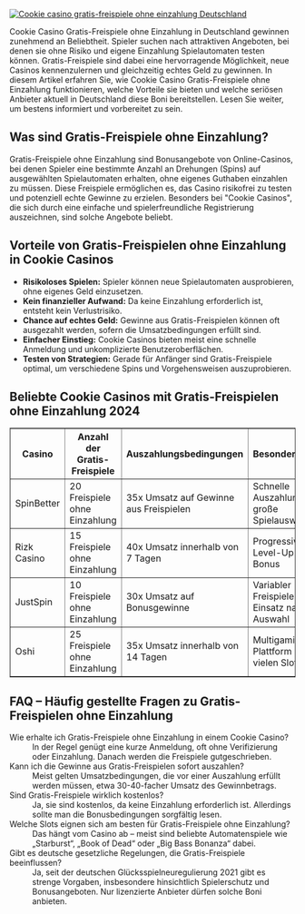 [![Cookie casino gratis-freispiele ohne einzahlung Deutschland](https://123-caf.pages.dev/gitsignup.png)](https://vrmoo.ru/Bt82HjjY)

<div>     <p>Cookie Casino Gratis-Freispiele ohne Einzahlung in Deutschland gewinnen zunehmend an Beliebtheit. Spieler suchen nach attraktiven Angeboten, bei denen sie ohne Risiko und eigene Einzahlung Spielautomaten testen können. Gratis-Freispiele sind dabei eine hervorragende Möglichkeit, neue Casinos kennenzulernen und gleichzeitig echtes Geld zu gewinnen. In diesem Artikel erfahren Sie, wie Cookie Casino Gratis-Freispiele ohne Einzahlung funktionieren, welche Vorteile sie bieten und welche seriösen Anbieter aktuell in Deutschland diese Boni bereitstellen. Lesen Sie weiter, um bestens informiert und vorbereitet zu sein.</p>      <h2>Was sind Gratis-Freispiele ohne Einzahlung?</h2>     <p>Gratis-Freispiele ohne Einzahlung sind Bonusangebote von Online-Casinos, bei denen Spieler eine bestimmte Anzahl an Drehungen (Spins) auf ausgewählten Spielautomaten erhalten, ohne eigenes Guthaben einzahlen zu müssen. Diese Freispiele ermöglichen es, das Casino risikofrei zu testen und potenziell echte Gewinne zu erzielen. Besonders bei "Cookie Casinos", die sich durch eine einfache und spielerfreundliche Registrierung auszeichnen, sind solche Angebote beliebt.</p>      <h2>Vorteile von Gratis-Freispielen ohne Einzahlung in Cookie Casinos</h2>     <ul>       <li><strong>Risikoloses Spielen:</strong> Spieler können neue Spielautomaten ausprobieren, ohne eigenes Geld einzusetzen.</li>       <li><strong>Kein finanzieller Aufwand:</strong> Da keine Einzahlung erforderlich ist, entsteht kein Verlustrisiko.</li>       <li><strong>Chance auf echtes Geld:</strong> Gewinne aus Gratis-Freispielen können oft ausgezahlt werden, sofern die Umsatzbedingungen erfüllt sind.</li>       <li><strong>Einfacher Einstieg:</strong> Cookie Casinos bieten meist eine schnelle Anmeldung und unkomplizierte Benutzeroberflächen.</li>       <li><strong>Testen von Strategien:</strong> Gerade für Anfänger sind Gratis-Freispiele optimal, um verschiedene Spins und Vorgehensweisen auszuprobieren.</li>     </ul>      <h2>Beliebte Cookie Casinos mit Gratis-Freispielen ohne Einzahlung 2024</h2>     <table border="1" cellpadding="6" cellspacing="0" style="border-collapse:collapse; width:100%;">       <thead>         <tr>           <th>Casino</th>           <th>Anzahl der Gratis-Freispiele</th>           <th>Auszahlungsbedingungen</th>           <th>Besonderheiten</th>         </tr>       </thead>       <tbody>         <tr>           <td>SpinBetter</td>           <td>20 Freispiele ohne Einzahlung</td>           <td>35x Umsatz auf Gewinne aus Freispielen</td>           <td>Schnelle Auszahlung, große Spielauswahl</td>         </tr>         <tr>           <td>Rizk Casino</td>           <td>15 Freispiele ohne Einzahlung</td>           <td>40x Umsatz innerhalb von 7 Tagen</td>           <td>Progressiver Level-Up-Bonus</td>         </tr>         <tr>           <td>JustSpin</td>           <td>10 Freispiele ohne Einzahlung</td>           <td>30x Umsatz auf Bonusgewinne</td>           <td>Variabler Freispiele-Einsatz nach Auswahl</td>         </tr>         <tr>           <td>Oshi</td>           <td>25 Freispiele ohne Einzahlung</td>           <td>35x Umsatz innerhalb von 14 Tagen</td>           <td>Multigaming-Plattform mit vielen Slots</td>         </tr>       </tbody>     </table>      <h2>FAQ – Häufig gestellte Fragen zu Gratis-Freispielen ohne Einzahlung</h2>     <dl>       <dt>Wie erhalte ich Gratis-Freispiele ohne Einzahlung in einem Cookie Casino?</dt>       <dd>In der Regel genügt eine kurze Anmeldung, oft ohne Verifizierung oder Einzahlung. Danach werden die Freispiele gutgeschrieben.</dd>        <dt>Kann ich die Gewinne aus Gratis-Freispielen sofort auszahlen?</dt>       <dd>Meist gelten Umsatzbedingungen, die vor einer Auszahlung erfüllt werden müssen, etwa 30-40-facher Umsatz des Gewinnbetrags.</dd>        <dt>Sind Gratis-Freispiele wirklich kostenlos?</dt>       <dd>Ja, sie sind kostenlos, da keine Einzahlung erforderlich ist. Allerdings sollte man die Bonusbedingungen sorgfältig lesen.</dd>        <dt>Welche Slots eignen sich am besten für Gratis-Freispiele ohne Einzahlung?</dt>       <dd>Das hängt vom Casino ab – meist sind beliebte Automatenspiele wie „Starburst“, „Book of Dead“ oder „Big Bass Bonanza“ dabei.</dd>        <dt>Gibt es deutsche gesetzliche Regelungen, die Gratis-Freispiele beeinflussen?</dt>       <dd>Ja, seit der deutschen Glücksspielneuregulierung 2021 gibt es strenge Vorgaben, insbesondere hinsichtlich Spielerschutz und Bonusangeboten. Nur lizenzierte Anbieter dürfen solche Boni anbieten.</dd>     </dl>   </div>